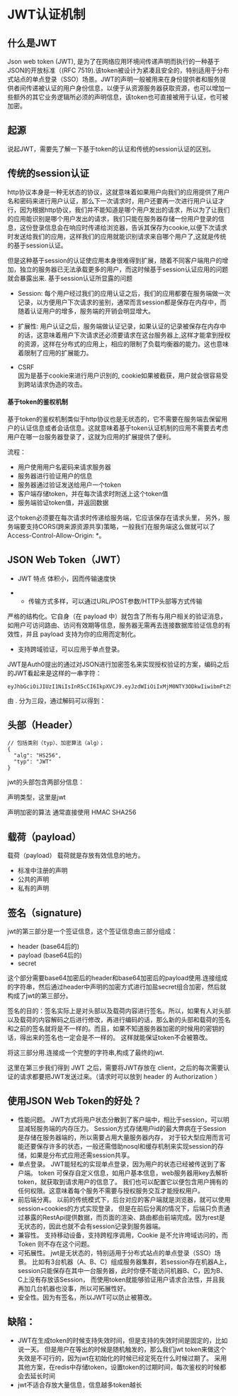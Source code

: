 # JWT认证机制


## 什么是JWT

Json web token (JWT), 是为了在网络应用环境间传递声明而执行的一种基于JSON的开放标准（(RFC 7519).该token被设计为紧凑且安全的，特别适用于分布式站点的单点登录（SSO）场景。JWT的声明一般被用来在身份提供者和服务提供者间传递被认证的用户身份信息，以便于从资源服务器获取资源，也可以增加一些额外的其它业务逻辑所必须的声明信息，该token也可直接被用于认证，也可被加密。

## 起源

说起JWT，需要先了解一下基于token的认证和传统的session认证的区别。

## 传统的session认证

http协议本身是一种无状态的协议，这就意味着如果用户向我们的应用提供了用户名和密码来进行用户认证，那么下一次请求时，用户还要再一次进行用户认证才行，因为根据http协议，我们并不能知道是哪个用户发出的请求，所以为了让我们的应用能识别是哪个用户发出的请求，我们只能在服务器存储一份用户登录的信息，这份登录信息会在响应时传递给浏览器，告诉其保存为cookie,以便下次请求时发送给我们的应用，这样我们的应用就能识别请求来自哪个用户了,这就是传统的基于session认证。

但是这种基于session的认证使应用本身很难得到扩展，随着不同客户端用户的增加，独立的服务器已无法承载更多的用户，而这时候基于session认证应用的问题就会暴露出来.
基于session认证所显露的问题

* Session: 每个用户经过我们的应用认证之后，我们的应用都要在服务端做一次记录，以方便用户下次请求的鉴别，通常而言session都是保存在内存中，而随着认证用户的增多，服务端的开销会明显增大。

* 扩展性: 用户认证之后，服务端做认证记录，如果认证的记录被保存在内存中的话，这意味着用户下次请求还必须要请求在这台服务器上,这样才能拿到授权的资源，这样在分布式的应用上，相应的限制了负载均衡器的能力。这也意味着限制了应用的扩展能力。

* CSRF  
因为是基于cookie来进行用户识别的, cookie如果被截获，用户就会很容易受到跨站请求伪造的攻击。

#### 基于token的鉴权机制  

基于token的鉴权机制类似于http协议也是无状态的，它不需要在服务端去保留用户的认证信息或者会话信息。这就意味着基于token认证机制的应用不需要去考虑用户在哪一台服务器登录了，这就为应用的扩展提供了便利。

流程：

* 用户使用用户名密码来请求服务器
* 服务器进行验证用户的信息
* 服务器通过验证发送给用户一个token
* 客户端存储token，并在每次请求时附送上这个token值
* 服务端验证token值，并返回数据

这个token必须要在每次请求时传递给服务端，它应该保存在请求头里， 另外，服务端要支持CORS(跨来源资源共享)策略，一般我们在服务端这么做就可以了Access-Control-Allow-Origin: *。

## JSON Web Token（JWT）

* JWT 特点 体积小，因而传输速度快

* * 传输方式多样，可以通过URL/POST参数/HTTP头部等方式传输

严格的结构化。它自身（在 payload 中）就包含了所有与用户相关的验证消息，如用户可访问路由、访问有效期等信息，服务器无需再去连接数据库验证信息的有效性，并且 payload 支持为你的应用而定制化。

* 支持跨域验证，可以应用于单点登录。

JWT是Auth0提出的通过对JSON进行加密签名来实现授权验证的方案，编码之后的JWT看起来是这样的一串字符：

```
eyJhbGciOiJIUzI1NiIsInR5cCI6IkpXVCJ9.eyJzdWIiOiIxMjM0NTY3ODkwIiwibmFtZSI6IkpvaG4gRG9lIiwiYWRtaW4iOnRydWV9.TJVA95OrM7E2cBab30RMHrHDcEfxjoYZgeFONFh7HgQ
```
由 . 分为三段，通过解码可以得到：

## 头部（Header）
```
// 包括类别（typ）、加密算法（alg）；
{
  "alg": "HS256",
  "typ": "JWT"
}
```

jwt的头部包含两部分信息：

声明类型，这里是jwt

声明加密的算法 通常直接使用 HMAC SHA256



## 载荷（payload）

载荷（payload） 载荷就是存放有效信息的地方。

* 标准中注册的声明
* 公共的声明
* 私有的声明


##  签名（signature)

jwt的第三部分是一个签证信息，这个签证信息由三部分组成：

* header (base64后的)
* payload (base64后的)
* secret

这个部分需要base64加密后的header和base64加密后的payload使用.连接组成的字符串，然后通过header中声明的加密方式进行加盐secret组合加密，然后就构成了jwt的第三部分。

签名的目的：签名实际上是对头部以及载荷内容进行签名。所以，如果有人对头部以及载荷的内容解码之后进行修改，再进行编码的话，那么新的头部和载荷的签名和之前的签名就将是不一样的。而且，如果不知道服务器加密的时候用的密钥的话，得出来的签名也一定会是不一样的。 这样就能保证token不会被篡改。

将这三部分用.连接成一个完整的字符串,构成了最终的jwt.

这里在第三步我们得到 JWT 之后，需要将JWT存放在 client，之后的每次需要认证的请求都要把JWT发送过来。（请求时可以放到 header 的 Authorization ）

## 使用JSON Web Token的好处？ 
* 性能问题。 JWT方式将用户状态分散到了客户端中，相比于session，可以明显减轻服务端的内存压力。 Session方式存储用户id的最大弊病在于Session是存储在服务器端的，所以需要占用大量服务器内存， 对于较大型应用而言可能还要保存许多的状态，一般还需借助nosql和缓存机制来实现session的存储，如果是分布式应用还需session共享。 
* 单点登录。 JWT能轻松的实现单点登录，因为用户的状态已经被传送到了客户端。 token 可保存自定义信息，如用户基本信息，web服务器用key去解析token，就获取到请求用户的信息了。 我们也可以配置它以便包含用户拥有的任何权限。这意味着每个服务不需要与授权服务交互才能授权用户。 
* 前后端分离。 以前的传统模式下，后台对应的客户端就是浏览器，就可以使用session+cookies的方式实现登录， 但是在前后分离的情况下，后端只负责通过暴露的RestApi提供数据，而页面的渲染、路由都由前端完成。因为rest是无状态的，因此也就不会有session记录到服务器端。 
* 兼容性。 支持移动设备，支持跨程序调用，Cookie 是不允许垮域访问的，而 Token 则不存在这个问题。 
* 可拓展性。 jwt是无状态的，特别适用于分布式站点的单点登录（SSO）场景。 比如有3台机器（A、B、C）组成服务器集群，若session存在机器A上，session只能保存在其中一台服务器，此时你便不能访问机器B、C，因为B、C上没有存放该Session， 而使用token就能够验证用户请求合法性，并且我再加几台机器也没事，所以可拓展性好。 
* 安全性。因为有签名，所以JWT可以防止被篡改。


## 缺陷： 
* JWT在生成token的时候支持失效时间，但是支持的失效时间是固定的，比如说一天。 但是用户在等出的时候是随机触发的，那么我们jwt token来做这个失效是不可行的，因为jwt在初始化的时候已经定死在什么时候过期了。 采用其他方案，在redis中存储token，设置token的过期时间，每次鉴权的时候都会去延长时间 
* jwt不适合存放大量信息，信息越多token越长

